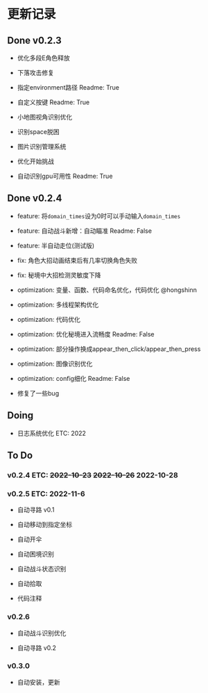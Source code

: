 # 更新记录

## Done v0.2.3

- 优化多段E角色释放

- 下落攻击修复

- 指定environment路径 Readme: True

- 自定义按键 Readme: True

- 小地图视角识别优化

- 识别space脱困

- 图片识别管理系统

- 优化开始挑战

- 自动识别gpu可用性 Readme: True

## Done v0.2.4

- feature: 将`domain_times`设为0时可以手动输入`domain_times`

- feature: 自动战斗新增：自动瞄准 Readme: False

- feature: 半自动走位(测试版)

- fix: 角色大招动画结束后有几率切换角色失败

- fix: 秘境中大招检测灵敏度下降

- optimization: 变量、函数、代码命名优化，代码优化 @hongshinn

- optimization: 多线程架构优化

- optimization: 代码优化

- optimization: 优化秘境进入流畅度 Readme: False

- optimization: 部分操作换成appear_then_click/appear_then_press

- optimization: 图像识别优化

- optimization: config细化 Readme: False

- 修复了一些bug

## Doing

- 日志系统优化 ETC: 2022

## To Do

### v0.2.4 ETC: ~~2022-10-23~~  ~~2022-10-26~~ 2022-10-28

### v0.2.5 ETC: 2022-11-6

- 自动寻路 v0.1

- 自动移动到指定坐标

- 自动开伞

- 自动困境识别

- 自动战斗状态识别

- 自动拾取

- 代码注释

### v0.2.6

- 自动战斗识别优化

- 自动寻路 v0.2

### v0.3.0

- 自动安装，更新
